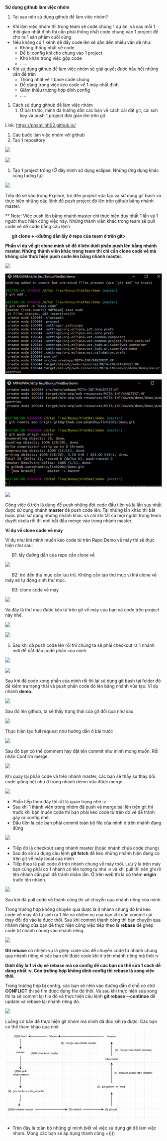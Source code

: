 ﻿**Sử dụng github làm việc nhóm**

1. Tại sao nên sử dụng github để làm việc nhóm?
- Khi làm việc nhóm thì trong team sẽ code chung 1 dự án, và sau mỗi 1 thời gian nhất định thì cần phải thống nhất code chung vào 1 project để cho ra 1 sản phẩm cuối cùng.
- Nếu không có 1 kênh để đẩy code lên sẽ dẫn đến nhiều vấn đề như:
  - Không thống nhất về code
  - Dễ bị config khi cho chung vào 1 project
  - Khó khăn trong việc gộp code
  - ……
- Khi sử dụng github để làm việc nhóm sẽ giải quyết được hầu hết những vấn đề trên
  - Thống nhất về 1 base code chung
  - Dễ dàng trong việc kéo code về 1 máy nhất định
  - Giảm thiểu trường hợp dính config
  - …..
1. Cách sử dụng github để làm việc nhóm
   1. Ở bài trước, mình đã hướng dẫn các bạn về cách cài đặt git, cài ssh key và push 1 project đơn giản lên trên git. 

Link: <https://phamlinh02.github.io/>

1. Các bước làm việc nhóm với github
1. Tạo 1 repository

![](Aspose.Words.923230a0-7ab1-48c8-968d-eafc05c0e39b.001.png)

![](Aspose.Words.923230a0-7ab1-48c8-968d-eafc05c0e39b.002.png)

1. Tạo 1 project trống (Ở đây mình sử dụng eclipse. Những ứng dụng khác cũng tương tự)

![](Aspose.Words.923230a0-7ab1-48c8-968d-eafc05c0e39b.003.png)

Tiếp đó sẽ vào trong Explore, trỏ đến project vừa tạo và sử dụng git bash và thực hiện những câu lệnh để push project đó lên trên github bằng nhánh master.

\*\* Note: Việc push lên bằng nhánh master chỉ thực hiện duy nhất 1 lần và 1 người thực hiện công việc này. Những thành viên khác trong team sẽ pull code về để code bằng câu lệnh 

`	`**git clone + <đường dẫn lấy ở repo của team ở trên git>**

**Phần ví dụ về git clone mình sẽ để ở bên dưới phần push lên bằng nhánh master. Những thành viên khác trong team thì chỉ cần clone code về mà không cần thực hiện push code lên bằng nhánh master.**

![](Aspose.Words.923230a0-7ab1-48c8-968d-eafc05c0e39b.004.png)

![](Aspose.Words.923230a0-7ab1-48c8-968d-eafc05c0e39b.005.png)

![](Aspose.Words.923230a0-7ab1-48c8-968d-eafc05c0e39b.006.png)

![](Aspose.Words.923230a0-7ab1-48c8-968d-eafc05c0e39b.007.png)

Công việc ở trên là dùng để push những đợt code đầu tiên và là lần suy nhất được sử dụng nhánh **master** để push code lên. Tại những lần khác thì bắt buộc phải sử dụng những nhánh khác và chỉ khi tất cả mọi người trong team  duyệt okela rồi thì mới bắt đầu merge vào trong nhánh master.

**Ví dụ về clone code về máy**

Ví dụ như khi mình muốn kéo code từ trên Repo Demo về máy thì sẽ thực hiện như sau: 

`	`B1: lấy đường dẫn của repo cần clone về

![](Aspose.Words.923230a0-7ab1-48c8-968d-eafc05c0e39b.008.png)

`	`B2: trỏ đến thư mục cần lưu trữ. Không cần tạo thư mục vì khi clone về máy sẽ tự động sinh thư mục.

`	`B3: clone code về máy

![](Aspose.Words.923230a0-7ab1-48c8-968d-eafc05c0e39b.009.png)

Và đây là thư mục được kéo từ trên git về máy của bạn và code trên project này nhé.

![](Aspose.Words.923230a0-7ab1-48c8-968d-eafc05c0e39b.010.png)

![](Aspose.Words.923230a0-7ab1-48c8-968d-eafc05c0e39b.011.png)

1. Sau khi đã push code lên rồi thì chúng ta sẽ phải checkout ra 1 nhánh mới để bắt đầu code phần của mình.

![](Aspose.Words.923230a0-7ab1-48c8-968d-eafc05c0e39b.012.png)

![](Aspose.Words.923230a0-7ab1-48c8-968d-eafc05c0e39b.013.png)



Sau khi đã code xong phần của mình rồi thì lại sử dụng git bash tại folder đó để kiểm tra trạng thái và push phần code đó lên bằng nhánh vừa tạo. Ví dụ nhánh **demo.**

![](Aspose.Words.923230a0-7ab1-48c8-968d-eafc05c0e39b.014.png)



Sau đó lên github, ta sẽ thấy trạng thái của git đổi qua như sau

![](Aspose.Words.923230a0-7ab1-48c8-968d-eafc05c0e39b.015.png)

Thực hiện tạo full request như hướng dẫn ở bài trước

![](Aspose.Words.923230a0-7ab1-48c8-968d-eafc05c0e39b.016.png)

Sau đó bạn có thể comment hay đặt tên commit như mình mong muốn. Rồi nhấn Confirm merge.

![](Aspose.Words.923230a0-7ab1-48c8-968d-eafc05c0e39b.017.png)

Khi quay lại phần code và trên nhánh master, các bạn sẽ thấy sự thay đổi code giống hệt như ở trong nhánh demo vừa được merge.

![](Aspose.Words.923230a0-7ab1-48c8-968d-eafc05c0e39b.018.png)

- Phần tiếp theo đây thì rất là quan trọng nhé :v
- Sau khi 1 thành viên trong nhóm đã push và merge bài lên trên git thì trước khi bạn muốn code thì bạn phải kéo code từ trên đó về để tránh gây ra config nhé.
- Đầu tiên là các bạn phải commit toàn bộ file của mình ở trên nhánh đang đứng

![](Aspose.Words.923230a0-7ab1-48c8-968d-eafc05c0e39b.019.png)




- Tiếp đó là checkout sang nhánh master (hoặc nhánh chứa code chung)
- Sau đó sẽ sử dụng câu lệnh **git fetch** để kéo những nhánh hiện đang có trên git về máy local của mình
- Tiếp theo là pull code ở trên nhánh chung về máy thôi. Lưu ý là trên máy bạn cũng phải có 1 nhánh có tên tương tự nhé :v và khi pull thì nên ghi rõ tên nhánh cần pull để tránh nhầm lẫn. Ở trên web thì là có thêm **origin** trước tên nhánh.

![](Aspose.Words.923230a0-7ab1-48c8-968d-eafc05c0e39b.020.png)



Sau khi đã pull code về thành công thì sẽ chuyển qua nhánh riêng của mình.

Trong trường hợp không chuyển qua được là ở nhánh chung đó khi kéo code về máy đã tự sinh ra 1 file và nhiệm vụ của bạn chỉ cần commit cái thay đổi đó vào là được thôi. Sau khi commit thành công thì bạn chuyển qua nhánh riêng của bạn để thực hiện công việc tiếp theo là **rebase** để ghép code từ nhánh chung vào nhánh riêng.

![](Aspose.Words.923230a0-7ab1-48c8-968d-eafc05c0e39b.021.png)

**Git rebase <branch>** có nhiệm vụ là ghép code vào để chuyển code từ nhánh chung qua nhánh riêng vì các bạn chỉ được code khi ở trên nhánh riêng mà thôi :v



**Dưới đây là 1 ví dụ về rebase mà có config để các bạn có thể sửa 1 cách dễ dàng nhất :v. Còn trường hợp không dính config thì rebase là xong việc thôi.**

Trong trường hợp bị config, các bạn sẽ nhìn vào đường dẫn ở chỗ có chữ **CONFLICT** thì sẽ tìm được đúng file đó thôi. Và sau khi thực hiện sửa xong thì ta sẽ commit lại file đó và thực hiện câu lệnh **git rebase --continue** để update và rebase lại nhánh riêng đó.

![](Aspose.Words.923230a0-7ab1-48c8-968d-eafc05c0e39b.022.png)


Luồng cơ bản để thực hiện git nhóm mà mình đã đúc kết ra được. Các bạn có thể tham khảo qua nhé
![](z2945031899231_9a36137edb9a3d07716862f9eafd2b1f.jpg)


- Trên đây là toàn bộ những gì mình biết về việc sử dụng git để làm việc nhóm. Mong các bạn sẽ áp dụng thành công =))))
